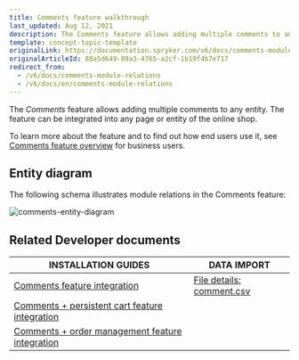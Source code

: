 ```yaml
---
title: Comments feature walkthrough
last_updated: Aug 12, 2021
description: The Comments feature allows adding multiple comments to any entity
template: concept-topic-template
originalLink: https://documentation.spryker.com/v6/docs/comments-module-relations
originalArticleId: 88a5d649-89a3-4765-a2cf-1b19f4b7e717
redirect_from:
  - /v6/docs/comments-module-relations
  - /v6/docs/en/comments-module-relations
---
```


The _Comments_ feature allows adding multiple comments to any entity. The feature can be integrated into any page or entity of the online shop.


To learn more about the feature and to find out how end users use it, see [Comments feature overview](/docs/scos/user/features/{{page.version}}/comments-feature-overview.html) for business users.


## Entity diagram

The following schema illustrates module relations in the Comments feature:

<div class="width-100">

![comments-entity-diagram](https://spryker.s3.eu-central-1.amazonaws.com/docs/Features/Mailing+&+Communication/Comments/techspec-comments-module-diagram.png)

</div>


## Related Developer documents

|INSTALLATION GUIDES  | DATA IMPORT |
|---------|---------|
| [Comments feature integration](/docs/scos/dev/feature-integration-guides/{{page.version}}/comments-feature-integration.html)  | [File details: comment.csv](/docs/scos/dev/data-import/{{page.version}}/data-import-categories/miscellaneous/file-details-comment.csv.html)  |
| [Comments + persistent cart feature integration](/docs/scos/dev/feature-integration-guides/{{page.version}}/comments-persistent-cart-feature-integration.html) |
| [Comments + order management feature integration](/docs/scos/dev/feature-integration-guides/{{page.version}}/comments-order-management-feature-integration.html) |
